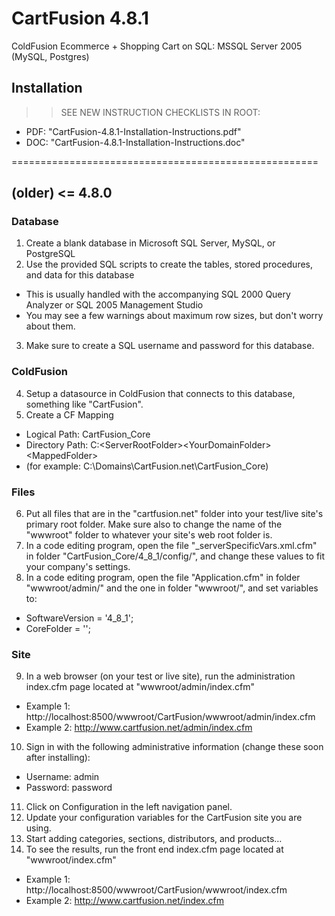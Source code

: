 # CartFusion 4.8.1
ColdFusion Ecommerce + Shopping Cart on SQL: MSSQL Server 2005 (MySQL, Postgres)

## Installation

>> SEE NEW INSTRUCTION CHECKLISTS IN ROOT:
* PDF: "CartFusion-4.8.1-Installation-Instructions.pdf"
* DOC: "CartFusion-4.8.1-Installation-Instructions.doc"

=====================================================
## (older) <= 4.8.0

### Database
1. Create a blank database in Microsoft SQL Server, MySQL, or PostgreSQL
2. Use the provided SQL scripts to create the tables, stored procedures, and data for this database
- This is usually handled with the accompanying SQL 2000 Query Analyzer or SQL 2005 Management Studio
- You may see a few warnings about maximum row sizes, but don't worry about them.
3. Make sure to create a SQL username and password for this database.

### ColdFusion
4. Setup a datasource in ColdFusion that connects to this database, something like "CartFusion".
5. Create a CF Mapping
- Logical Path: CartFusion_Core
- Directory Path: C:\<ServerRootFolder>\<YourDomainFolder>\<MappedFolder>
- (for example: C:\Domains\CartFusion.net\CartFusion_Core)

### Files
6. Put all files that are in the "cartfusion.net" folder into your test/live site's primary root folder.  Make sure also to change the name of the "wwwroot" folder to whatever your site's web root folder is.
7. In a code editing program, open the file "_serverSpecificVars.xml.cfm" in folder "CartFusion_Core/4_8_1/config/", and change these values to fit your company's settings.
8. In a code editing program, open the file "Application.cfm" in folder "wwwroot/admin/" and the one in folder "wwwroot/", and set variables to:
- SoftwareVersion = '4_8_1';
- CoreFolder = '<YourCFMappingLogicalPath>';

### Site
9. In a web browser (on your test or live site), run the administration index.cfm page located at "wwwroot/admin/index.cfm"
- Example 1: http://localhost:8500/wwwroot/CartFusion/wwwroot/admin/index.cfm
- Example 2: http://www.cartfusion.net/admin/index.cfm
10. Sign in with the following administrative information (change these soon after installing):
- Username: admin
- Password: password
11. Click on Configuration in the left navigation panel.
12. Update your configuration variables for the CartFusion site you are using.
13. Start adding categories, sections, distributors, and products…
14. To see the results, run the front end index.cfm page located at "wwwroot/index.cfm"
- Example 1: http://localhost:8500/wwwroot/CartFusion/wwwroot/index.cfm
- Example 2: http://www.cartfusion.net/index.cfm
